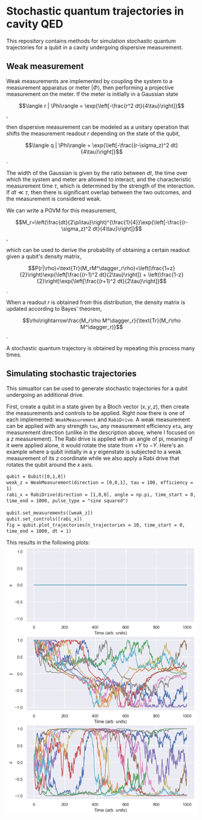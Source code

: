 # Stochastic quantum trajectories in cavity QED

This repository contains methods for simulation stochastic quantum trajectories for a qubit in a cavity undergoing dispersive measurement.

## Weak measurement

Weak measurements are implemented by coupling the system to a measurement apparatus or meter $|\Phi\rangle$, then performing a projective measurement on the meter. If the meter is initially in a Gaussian state 

$$\langle r | \Phi\rangle = \exp{\left[-\frac{r^2 dt}{4\tau}\right]}$$,

then dispersive measurement can be modeled as a unitary operation that shifts the measurement readout $r$ depending on the state of the qubit,

$$\langle q | \Phi\rangle = \exp{\left[-\frac{(r-\sigma_z)^2 dt}{4\tau}\right]}$$.

The width of the Gaussian is given by the ratio between $dt$, the time over which the system and meter are allowed to interact, and the characteristic measurement time $\tau$, which is determined by the strength of the interaction. If $dt\ll \tau$, then there is significant overlap between the two outcomes, and the measurement is considered weak.

We can write a POVM for this measurement,

$$M_r=\left(\frac{dt}{2\pi\tau}\right)^{\frac{1}{4}}\exp{\left[-\frac{(r-\sigma_z)^2 dt}{4\tau}\right]}$$,

which can be used to derive the probability of obtaining a certain readout given a qubit's density matrix,

$$P(r|\rho)=\text{Tr}(M_rM^\dagger_r\rho)=\left(\frac{1+z}{2}\right)\exp{\left[\frac{(r-1)^2 dt}{2\tau}\right]} + \left(\frac{1-z}{2}\right)\exp{\left[\frac{(r+1)^2 dt}{2\tau}\right]}$$.

When a readout $r$ is obtained from this distribution, the density matrix is updated according to Bayes' theorem,

$$\rho\rightarrow\frac{M_r\rho M^\dagger_r}{\text{Tr}(M_r\rho M^\dagger_r)}$$.

A stochastic quantum trajectory is obtained by repeating this process many times.

## Simulating stochastic trajectories

This simualtor can be used to generate stochastic trajectories for a qubit undergoing an additional drive.

First, create a qubit in a state given by a Bloch vector $(x,y,z)$, then create the measurements and controls to be applied. Right now there is one of each implemented: `WeakMeasurement` and `RabiDrive`. A weak measurement can be applied with any strength `tau`, any measurement efficiency `eta`, any measurement direction (unlike in the description above, where I focused on a $z$ measurement). The Rabi drive is applied with an angle of pi, meaning if it were applied alone, it would rotate the state from $+Y$ to $-Y$. Here's an example where a qubit initially in a $y$ eigenstate is subjected to a weak measurement of its $z$ coordinate while we also apply a Rabi drive that rotates the qubit around the $x$ axis.

```
qubit = Qubit([0,1,0])
weak_z = WeakMeasurement(direction = [0,0,1], tau = 100, efficiency = 1)
rabi_x = RabiDrive(direction = [1,0,0], angle = np.pi, time_start = 0, time_end = 1000, pulse_type = "sine squared")

qubit.set_measurements([weak_z])
qubit.set_controls([rabi_x])
fig = qubit.plot_trajectories(n_trajectories = 10, time_start = 0, time_end = 1000, dt = 1)
```

This results in the following plots:
![](assets/sine_squared.png)

